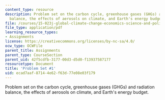```yaml
---
content_type: resource
description: Problem set on the carbon cycle, greenhouse gases (GHGs) and radiation
  balance, the effects of aerosols on climate, and Earth's energy budget.
file: /courses/15-023j-global-climate-change-economics-science-and-policy-spring-2008/ecad7aaf87144e62f63d77e08e03f179_assn1.pdf
file_type: application/pdf
learning_resource_types:
- Assignments
license: https://creativecommons.org/licenses/by-nc-sa/4.0/
ocw_type: OCWFile
parent_title: Assignments
parent_type: CourseSection
parent_uid: 42f5cdfb-3177-00d3-d5d0-f13937587177
resourcetype: Document
title: 'Problem Set #1'
uid: ecad7aaf-8714-4e62-f63d-77e08e03f179
---
```

Problem set on the carbon cycle, greenhouse gases (GHGs) and radiation balance, the effects of aerosols on climate, and Earth's energy budget.